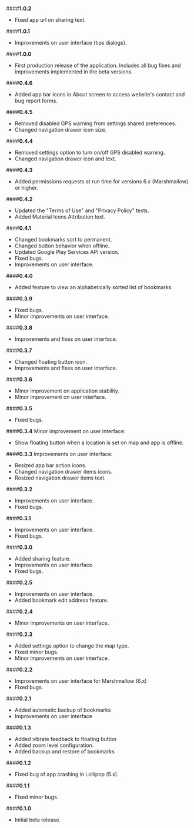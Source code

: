 ####**1.0.2**
- Fixed app url on sharing text.

####**1.0.1**
- Improvements on user interface (tips dialogs).

####**1.0.0**
- First production release of the application. Includes all bug fixes and improvements implemented in the beta versions.

####**0.4.6**
- Added app bar icons in About screen to access website's contact and bug report forms.

####**0.4.5**
- Removed disabled GPS warning from settings shared preferences.
- Changed navigation drawer icon size.

####**0.4.4**
- Removed settings option to turn on/off GPS disabled warning.
- Changed navigation drawer icon and text.

####**0.4.3**
- Added permissions requests at run time for versions 6.x (Marshmallow) or higher.

####**0.4.2**
- Updated the "Terms of Use" and "Privacy Policy" texts.
- Added Material Icons Attribution text.

####**0.4.1**
- Changed bookmarks sort to permanent.
- Changed button behavior when offline.
- Updated Google Play Services API version.
- Fixed bugs.
- Improvements on user interface.

####**0.4.0**
- Added feature to view an alphabetically sorted list of bookmarks.

####**0.3.9**
- Fixed bugs.
- Minor improvements on user interface.

####**0.3.8**
- Improvements and fixes on user interface.

####**0.3.7**
- Changed floating button icon.
- Improvements and fixes on user interface.

####**0.3.6**
- Minor improvement on application stability.
- Minor improvement on user interface.

####**0.3.5**
- Fixed bugs.

####**0.3.4**
Minor improvement on user interface:
- Show floating button when a location is set on map and app is offline. 

####**0.3.3**
Improvements on user interface:
- Resized app bar action icons.
- Changed navigation drawer items icons.
- Resized navigation drawer items text.

####**0.3.2**
- Improvements on user interface.
- Fixed bugs.

####**0.3.1**
- Improvements on user interface.
- Fixed bugs.

####**0.3.0**
- Added sharing feature.
- Improvements on user interface.
- Fixed bugs.

####**0.2.5**
- Improvements on user interface.
- Added bookmark edit address feature.

####**0.2.4**
- Minor improvements on user interface.

####**0.2.3**
- Added settings option to change the map type.
- Fixed minor bugs.
- Minor improvements on user interface.

####**0.2.2**
- Improvements on user interface for Marshmallow (6.x)
- Fixed bugs.

####**0.2.1**
- Added automatic backup of bookmarks
- Improvements on user interface

####**0.1.3**
- Added vibrate feedback to floating button
- Added zoom level configuration.
- Added backup and restore of bookmarks

####**0.1.2**
- Fixed bug of app crashing in Lollipop (5.x).

####**0.1.1**
- Fixed minor bugs.

####**0.1.0**
- Initial beta release.

